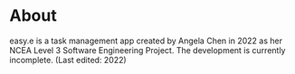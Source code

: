 # About
easy.e is a task management app created by Angela Chen in 2022 as her NCEA Level 3 Software Engineering Project. The development is currently incomplete. (Last edited: 2022)
